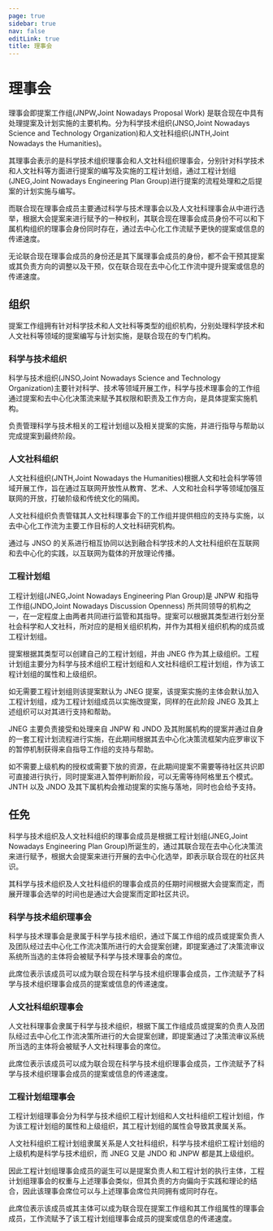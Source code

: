 ```yaml
---
page: true
sidebar: true
nav: false
editLink: true
title: 理事会
---
```


<Page />


# 理事会
理事会即提案工作组(JNPW,Joint Nowadays Proposal Work) 是联合现在中具有处理提案及计划实施的主要机构。分为科学技术组织(JNSO,Joint Nowadays Science and Technology Organization)和人文社科组织(JNTH,Joint Nowadays the Humanities)。

其理事会表示的是科学技术组织理事会和人文社科组织理事会，分别针对科学技术和人文社科等方面进行提案的编写及实施的工程计划组，通过工程计划组(JNEG,Joint Nowadays Engineering Plan Group)进行提案的流程处理和之后提案的计划实施与编写。

而联合现在理事会成员主要通过科学与技术理事会以及人文社科理事会从中进行选举，根据大会提案来进行赋予的一种权利，其联合现在理事会成员身份不可以和下属机构组织的理事会身份同时存在，通过去中心化工作流赋予更快的提案或信息的传递速度。

无论联合现在理事会成员的身份还是其下属理事会成员的身份，都不会干预其提案或其负责方向的调整以及干预，仅在联合现在去中心化工作流中提升提案或信息的传递速度。

## 组织
提案工作组拥有针对科学技术和人文社科等类型的组织机构，分别处理科学技术和人文社科等领域的提案编写与计划实施，是联合现在的专门机构。

### 科学与技术组织
科学与技术组织(JNSO,Joint Nowadays Science and Technology Organization)主要针对科学、技术等领域开展工作，科学与技术理事会的工作组通过提案和去中心化决策流来赋予其权限和职责及工作方向，是具体提案实施机构。

负责管理科学与技术相关的工程计划组以及相关提案的实施，并进行指导与帮助以完成提案到最终阶段。

### 人文社科组织
人文社科组织(JNTH,Joint Nowadays the Humanities)根据人文和社会科学等领域开展工作，旨在通过互联网开放性从教育、艺术、人文和社会科学等领域加强互联网的开放，打破阶级和传统文化的隔阂。

人文社科组织负责管辖其人文社科理事会下的工作组并提供相应的支持与实施，以去中心化工作流为主要工作目标的人文社科研究机构。

通过与 JNSO 的关系进行相互协同以达到融合科学技术的人文社科组织在互联网和去中心化的实践，以互联网为载体的开放理论传播。

### 工程计划组
工程计划组(JNEG,Joint Nowadays Engineering Plan Group)是 JNPW 和指导工作组(JNDO,Joint Nowadays Discussion Openness) 所共同领导的机构之一，在一定程度上由两者共同进行监管和其指导。提案可以根据其类型进行划分至社会科学和人文社科，所对应的是相关组织机构，并作为其相关组织机构的成员或工程计划组。

提案根据其类型可以创建自己的工程计划组，并由 JNEG 作为其上级组织。工程计划组主要分为科学与技术组织工程计划组和人文社科组织工程计划组，作为该工程计划组的属性和上级组织。

如无需要工程计划组则该提案默认为 JNEG 提案，该提案实施的主体会默认加入工程计划组，成为工程计划组成员以实施改提案，同样的在此阶段 JNEG 及其上述组织可以对其进行支持和帮助。

JNEG 主要负责接受和处理来自 JNPW 和 JNDO 及其附属机构的提案并通过自身的一套工程计划流程进行实施，在此期间根据其去中心化决策流框架内庇罗审议下的暂停机制获得来自指导工作组的支持与帮助。

如不需要上级机构的授权或需要下放的资源，在此期间提案不需要等待社区共识即可直接进行执行，同时提案进入暂停判断阶段，可以无需等待阿格里五个模式。JNTH 以及 JNDO 及其下属机构会推动提案的实施与落地，同时也会给予支持。

## 任免
科学与技术组织及人文社科组织的理事会成员是根据工程计划组(JNEG,Joint Nowadays Engineering Plan Group)所诞生的，通过其联合现在去中心化决策流来进行赋予，根据大会提案来进行开展的去中心化选举，即表示联合现在的社区共识。

其科学与技术组织及人文社科组织的理事会成员的任期时间根据大会提案而定，而展开理事会选举的时间也是通过大会提案而定即社区共识。

### 科学与技术组织理事会
科学与技术理事会是隶属于科学与技术组织，通过下属工作组的成员或提案负责人及团队经过去中心化工作流决策所进行的大会提案创建，即提案通过了决策流审议系统所当选的主体将会被赋予科学与技术理事会的席位。

此席位表示该成员可以成为联合现在科学与技术组织理事会成员，工作流赋予了科学与技术组织理事会成员的提案或信息的传递速度。

### 人文社科组织理事会
人文社科理事会隶属于科学与技术组织，根据下属工作组成员或提案的负责人及团队经过去中心化工作流决策所进行的大会提案创建，即提案通过了决策流审议系统所当选的主体将会被赋予人文社科理事会的席位。

此席位表示该成员可以成为联合现在科学与技术组织理事会成员，工作流赋予了科学与技术组织理事会成员的提案或信息的传递速度。

### 工程计划组理事会
工程计划组理事会分为科学与技术组织工程计划组和人文社科组织工程计划组，作为该工程计划组的属性和上级组织，其工程计划组的属性会导致其隶属关系。

人文社科组织工程计划组隶属关系是人文社科组织，科学与技术组织工程计划组的上级机构是科学与技术组织，而 JNEG 又是 JNDO 和 JNPW 都是其上级组织。

因此工程计划组理事会成员的诞生可以是提案负责人和工程计划的执行主体，工程计划组理事会的权重与上述理事会类似，但其负责的方向偏向于实践和理论的结合，因此该理事会席位可以与上述理事会席位共同拥有或同时存在。

此席位表示该成员或其主体可以成为联合现在提案工作组和其工作组属性的理事会成员，工作流赋予了该工程计划组理事会成员的提案或信息的传递速度。

<script setup>
    import Page from '/@theme/components/Page.vue'
</script>
